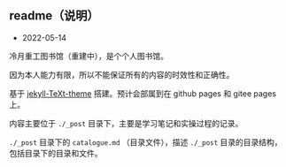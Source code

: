 ## readme（说明）

- 2022-05-14

冷月重工图书馆（重建中），是个个人图书馆。

因为本人能力有限，所以不能保证所有的内容的时效性和正确性。

基于 [jekyll-TeXt-theme](https://github.com/kitian616/jekyll-TeXt-theme) 搭建。预计会部属到在 github pages 和 gitee pages 上。

内容主要位于 `./_post` 目录下，主要是学习笔记和实操过程的记录。

`./_post` 目录下的 `catalogue.md` （目录文件），描述 `./_post` 目录的目录结构，包括目录下的目录和文件。


